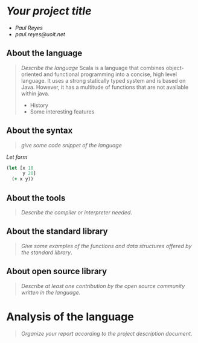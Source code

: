 # _Your project title_

- _Paul Reyes_
- _paul.reyes@uoit.net_

## About the language

> _Describe the language_
> Scala is a language that combines object-oriented and functional programming into a concise, high level language.
> It uses a strong statically typed system and is based on Java. However, it has a multitude of functions that are not
> available within java.
> - History
> - Some interesting features

## About the syntax

> _give some code snippet of the language_

*Let form*

```clojure
(let [x 10
      y 20]
  (+ x y))
```

## About the tools

> _Describe the compiler or interpreter needed_.

## About the standard library

> _Give some examples of the functions and data structures
> offered by the standard library_.

## About open source library

> _Describe at least one contribution by the open source
community written in the language._

# Analysis of the language

> _Organize your report according to the project description
document_.


